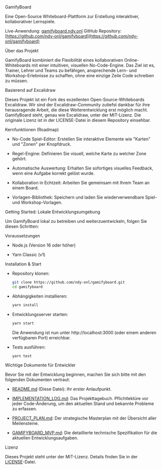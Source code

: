 GamifyBoard

Eine Open-Source Whiteboard-Plattform zur Erstellung interaktiver, kollaborativer Lernspiele.

Live-Anwendung: [gamifyboard.ndy.onl](https://gamifyboard.ndy.onl)
GitHub Repository: [https://github.com/ndy-onl/gamifyboard](https://github.com/ndy-onl/gamifyboard)

Über das Projekt

GamifyBoard kombiniert die Flexibilität eines kollaborativen Online-Whiteboards mit einer intuitiven, visuellen No-Code-Engine. Das Ziel ist es, Trainer, Lehrer und Teams zu befähigen, ansprechende Lern- und Workshop-Erlebnisse zu schaffen, ohne eine einzige Zeile Code schreiben zu müssen.

Basierend auf Excalidraw

Dieses Projekt ist ein Fork des exzellenten Open-Source-Whiteboards Excalidraw. Wir sind der Excalidraw-Community zutiefst dankbar für ihre herausragende Arbeit, die diese Weiterentwicklung erst möglich macht. GamifyBoard steht, genau wie Excalidraw, unter der MIT-Lizenz. Die originale Lizenz ist in der LICENSE-Datei in diesem Repository einsehbar.

Kernfunktionen (Roadmap)

*   No-Code Spiel-Editor: Erstellen Sie interaktive Elemente wie "Karten" und "Zonen" per Knopfdruck.

*   Regel-Engine: Definieren Sie visuell, welche Karte zu welcher Zone gehört.

*   Automatische Auswertung: Erhalten Sie sofortiges visuelles Feedback, wenn eine Aufgabe korrekt gelöst wurde.

*   Kollaboration in Echtzeit: Arbeiten Sie gemeinsam mit Ihrem Team an einem Board.

*   Vorlagen-Bibliothek: Speichern und laden Sie wiederverwendbare Spiel- und Workshop-Vorlagen.

Getting Started: Lokale Entwicklungsumgebung

Um GamifyBoard lokal zu betreiben und weiterzuentwickeln, folgen Sie diesen Schritten:

Voraussetzungen

*   Node.js (Version 16 oder höher)

*   Yarn Classic (v1)

Installation & Start

*   Repository klonen:

    ```bash
    git clone https://github.com/ndy-onl/gamifyboard.git
    cd gamifyboard
    ```

*   Abhängigkeiten installieren:

    ```bash
    yarn install
    ```

*   Entwicklungsserver starten:

    ```bash
    yarn start
    ```

    Die Anwendung ist nun unter http://localhost:3000 (oder einem anderen verfügbaren Port) erreichbar.

*   Tests ausführen:

    ```bash
    yarn test
    ```

Wichtige Dokumente für Entwickler

Bevor Sie mit der Entwicklung beginnen, machen Sie sich bitte mit den folgenden Dokumenten vertraut:

*   [README.md](README.md) (Diese Datei): Ihr erster Anlaufpunkt.

*   [IMPLEMENTATION_LOG.md](IMPLEMENTATION_LOG.md): Das Projekttagebuch. Pflichtlektüre vor jeder Code-Änderung, um den aktuellen Stand und bekannte Probleme zu erfassen.

*   [PROJECT_PLAN.md](PROJECT_PLAN.md): Der strategische Masterplan mit der Übersicht aller Meilensteine.

*   [GAMIFYBOARD_MVP.md](GAMIFYBOARD_MVP.md): Die detaillierte technische Spezifikation für die aktuellen Entwicklungsaufgaben.

Lizenz

Dieses Projekt steht unter der MIT-Lizenz. Details finden Sie in der [LICENSE](LICENSE)-Datei.